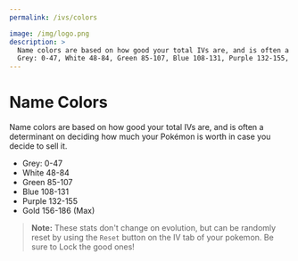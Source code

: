 ```yaml
---
permalink: /ivs/colors

image: /img/logo.png
description: >
  Name colors are based on how good your total IVs are, and is often a determinant on deciding how much your Pokémon is worth in case you decide to sell it.
  Grey: 0-47, White 48-84, Green 85-107, Blue 108-131, Purple 132-155, Gold 156-186 (Max)
---
```


# Name Colors

Name colors are based on how good your total IVs are, and is often a determinant on deciding how much your Pokémon is worth in case you decide to sell it.

* Grey: 0-47
* White 48-84
* Green 85-107
* Blue 108-131
* Purple 132-155
* Gold 156-186 (Max)

> __Note:__ These stats don't change on evolution, but can be randomly reset
> by using the `Reset` button on the IV tab of your pokemon. Be sure to Lock
> the good ones!
